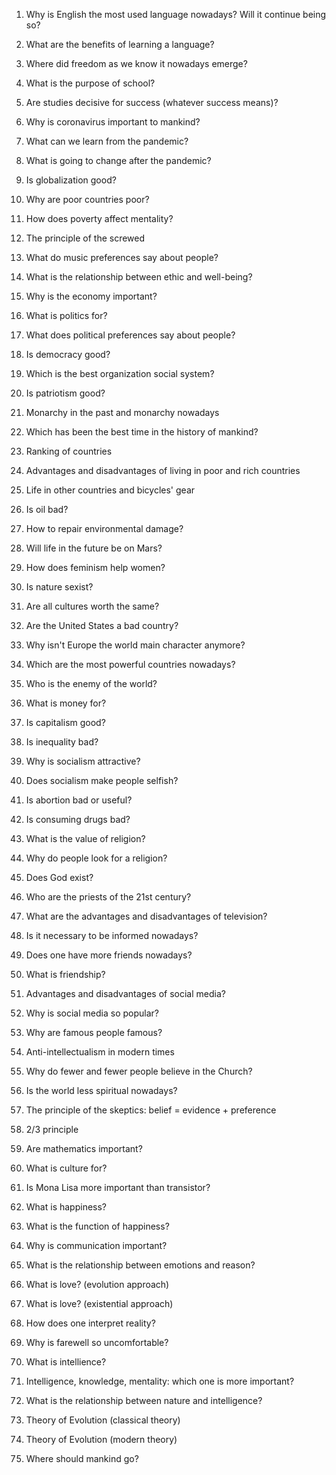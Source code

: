 1. Why is English the most used language nowadays? Will it continue being so?

2. What are the benefits of learning a language?

3. Where did freedom as we know it nowadays emerge?

4. What is the purpose of school?

5. Are studies decisive for success (whatever success means)?

6. Why is coronavirus important to mankind?

7. What can we learn from the pandemic?

8. What is going to change after the pandemic?

9. Is globalization good?

10. Why are poor countries poor?

11. How does poverty affect mentality?

12. The principle of the screwed

13. What do music preferences say about people?

14. What is the relationship between ethic and well-being?

15. Why is the economy important?

16. What is politics for?

17. What does political preferences say about people?

18. Is democracy good?

19. Which is the best organization social system?

20. Is patriotism good?

21. Monarchy in the past and monarchy nowadays

22. Which has been the best time in the history of mankind?

23. Ranking of countries

24. Advantages and disadvantages of living in poor and rich countries

25. Life in other countries and bicycles' gear

26. Is oil bad?

27. How to repair environmental damage?

28. Will life in the future be on Mars?

29. How does feminism help women?

30. Is nature sexist?

31. Are all cultures worth the same?

32. Are the United States a bad country?

33. Why isn't Europe the world main character anymore?

34. Which are the most powerful countries nowadays?

35. Who is the enemy of the world?

36. What is money for?

37. Is capitalism good?

38. Is inequality bad?

39. Why is socialism attractive?

40. Does socialism make people selfish?

41. Is abortion bad or useful?

42. Is consuming drugs bad?

43. What is the value of religion?

44. Why do people look for a religion?

45. Does God exist?

46. Who are the priests of the 21st century?

47. What are the advantages and disadvantages of television?

48. Is it necessary to be informed nowadays?

49. Does one have more friends nowadays?

50. What is friendship?

51. Advantages and disadvantages of social media?

52. Why is social media so popular?

53. Why are famous people famous?

54. Anti-intellectualism in modern times

55. Why do fewer and fewer people believe in the Church?

56. Is the world less spiritual nowadays?

57. The principle of the skeptics: belief = evidence + preference

58. 2/3 principle

59. Are mathematics important?

60. What is culture for?

61. Is Mona Lisa more important than transistor?

62. What is happiness?

63. What is the function of happiness?

64. Why is communication important?

65. What is the relationship between emotions and reason?

66. What is love? (evolution approach)

67. What is love? (existential approach)

68. How does one interpret reality?

69. Why is farewell so uncomfortable?

70. What is intellience?

71. Intelligence, knowledge, mentality: which one is more important?

72. What is the relationship between nature and intelligence?

73. Theory of Evolution (classical theory)

74. Theory of Evolution (modern theory)

75. Where should mankind go?
